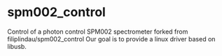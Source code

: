 # spm002_control
Control of a photon control SPM002 spectrometer forked from filiplindau/spm002_control
Our goal is to provide a linux driver based on libusb.
